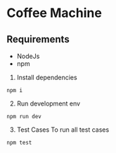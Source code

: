 # Coffee Machine

## Requirements
- NodeJs
- npm

1. Install dependencies

`npm i`

2. Run development env

`npm run dev`

3. Test Cases
To run all test cases

`npm test`
